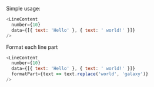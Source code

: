 Simple usage:

```js
<LineContent
  number={10}
  data={[{ text: 'Hello' }, { text: ' world!' }]}
/>
```

Format each line part

```js
<LineContent
  number={10}
  data={[{ text: 'Hello' }, { text: ' world!' }]}
  formatPart={text => text.replace('world', 'galaxy')}
/>
```